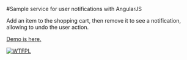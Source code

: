 
#Sample service for user notifications with AngularJS

Add an item to the shopping cart, then remove it to see a notification, allowing to undo the user action.

[Demo is here.](http://tchatel.github.com/angular-notifications/)


[![WTFPL](http://www.wtfpl.net/wp-content/uploads/2012/12/wtfpl-badge-4.png)](http://wtfpl.net)